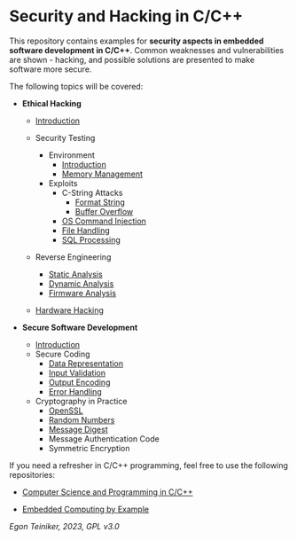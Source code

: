 # Security and Hacking in C/C++

This repository contains examples for **security aspects in embedded software development in C/C++**.
Common weaknesses and vulnerabilities are shown - hacking, and possible solutions are presented to make 
software more secure.

The following topics will be covered:

* **Ethical Hacking** 
    * [Introduction](exploits/introduction/)
    * Security Testing
        * Environment
            * [Introduction](exploits/environment/introduction/)
            * [Memory Management](exploits/environment/memory/)
        * Exploits
            * C-String Attacks 
                * [Format String](exploits/c-string-attacks/format-string/)
                * [Buffer Overflow ](exploits/c-string-attacks/buffer-overflow/)
            * [OS Command Injection](exploits/command-injection/)
            * [File Handling](exploits/file-handling/)
            * [SQL Processing](exploits/sql-processing/)

    * Reverse Engineering   
        * [Static Analysis](reverse-engineering/analysis-static/)
        * [Dynamic Analysis](reverse-engineering/analysis-dynamic/)
        * [Firmware Analysis](reverse-engineering/analysis-firmware/)
    
    * [Hardware Hacking](hardware-hacking/)
        

* **Secure Software Development**
    * [Introduction](secure-coding/introduction/) 
    * Secure Coding
        * [Data Representation](secure-coding/representation/)
        * [Input Validation](secure-coding/input-validation/)
        * [Output Encoding](secure-coding/output-encoding/)
        * [Error Handling](secure-coding/error-handling/)   
    * Cryptography in Practice
        * [OpenSSL](cryptography/openssl/)
        * [Random Numbers](cryptography/random-numbers/)
        * [Message Digest](cryptography/message-digest/)
        * Message Authentication Code
        * Symmetric Encryption 

If you need a refresher in C/C++ programming, feel free to use the following repositories:

* [Computer Science and Programming in C/C++](https://github.com/teiniker/teiniker-lectures-computerscience/tree/master)

* [Embedded Computing by Example](https://github.com/teiniker/teiniker-lectures-embeddedcomputing)

*Egon Teiniker, 2023, GPL v3.0* 
